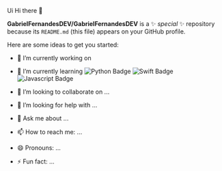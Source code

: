 Ui Hi there 👋


**GabrielFernandesDEV/GabrielFernandesDEV** is a ✨ _special_ ✨ repository because its `README.md` (this file) appears on your GitHub profile.

Here are some ideas to get you started:

- 🔭 I’m currently working on 
- 🌱 I’m currently learning
![Python Badge](https://img.shields.io/badge/Python-3776AB?style=for-the-badge&logo=python&logoColor=white)
![Swift Badge](https://img.shields.io/badge/Swift-FA7343?style=for-the-badge&logo=swift&logoColor=white)
![Javascript Badge](https://img.shields.io/badge/JavaScript-F7DF1E?style=for-the-badge&logo=javascript&logoColor=black)

- 👯 I’m looking to collaborate on ...
- 🤔 I’m looking for help with ...
-  💬 Ask me about ...
- 📫 How to reach me: ...
- 😄 Pronouns: ...
- ⚡ Fun fact: ...


